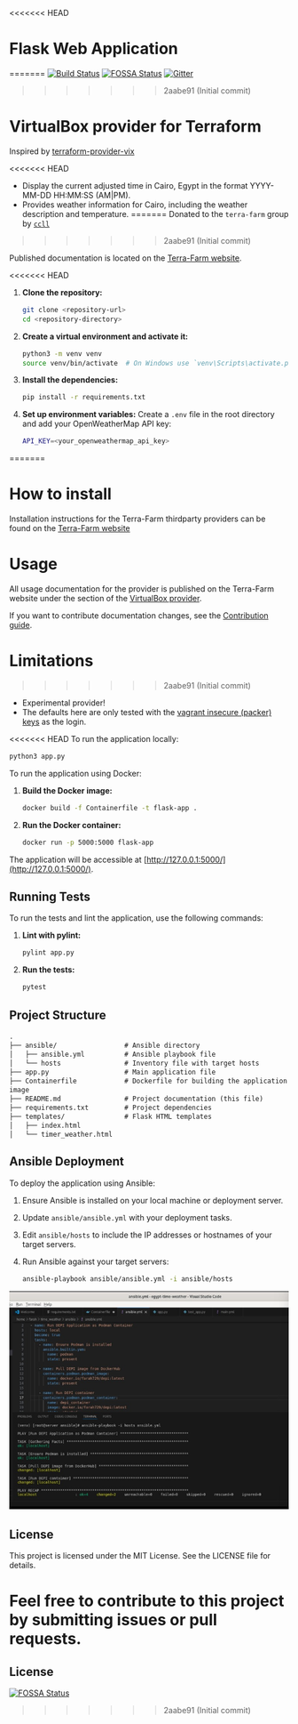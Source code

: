 <<<<<<< HEAD


# Flask Web Application
=======
[![Build Status](https://github.com/terra-farm/terraform-provider-virtualbox/workflows/CI/badge.svg)](https://github.com/terra-farm/terraform-provider-virtualbox/actions?query=branch%3Amaster)
[![FOSSA Status](https://app.fossa.io/api/projects/git%2Bgithub.com%2Fterra-farm%2Fterraform-provider-virtualbox.svg?type=shield)](https://app.fossa.io/projects/git%2Bgithub.com%2Fterra-farm%2Fterraform-provider-virtualbox?ref=badge_shield)
[![Gitter](https://badges.gitter.im/terra-farm/terraform-provider-virtualbox.svg)](https://gitter.im/terra-farm/terraform-provider-virtualbox?utm_source=badge&utm_medium=badge&utm_campaign=pr-badge)
>>>>>>> 2aabe91 (Initial commit)

# VirtualBox provider for Terraform

Inspired by [terraform-provider-vix](https://github.com/hooklift/terraform-provider-vix)

<<<<<<< HEAD
- Display the current adjusted time in Cairo, Egypt in the format YYYY-MM-DD HH:MM:SS (AM|PM).
- Provides weather information for Cairo, including the weather description and temperature.
=======
Donated to the `terra-farm` group by [`ccll`](https://github.com/ccll)
>>>>>>> 2aabe91 (Initial commit)

Published documentation is located on the [Terra-Farm website](https://terra-farm.github.io/provider-virtualbox/).

<<<<<<< HEAD
1. **Clone the repository:**

   ```bash
   git clone <repository-url>
   cd <repository-directory>
   ```

2. **Create a virtual environment and activate it:**

   ```bash
   python3 -m venv venv
   source venv/bin/activate  # On Windows use `venv\Scripts\activate.ps1`
   ```

3. **Install the dependencies:**

   ```bash
   pip install -r requirements.txt
   ```

4. **Set up environment variables:** Create a `.env` file in the root directory and add your OpenWeatherMap API key:

   ```bash
   API_KEY=<your_openweathermap_api_key>
   ```
=======
# How to install

Installation instructions for the Terra-Farm thirdparty providers can be found on the 
[Terra-Farm website](https://terra-farm.github.io/main/installation.html)

# Usage

All usage documentation for the provider is published on the Terra-Farm website under
the section of the [VirtualBox provider](https://terra-farm.github.io/provider-virtualbox/index.html).

If you want to contribute documentation changes, see the [Contribution guide](CONTRIBUTING.md).

# Limitations
>>>>>>> 2aabe91 (Initial commit)

- Experimental provider!
- The defaults here are only tested with the [vagrant insecure (packer) keys](https://github.com/hashicorp/vagrant/tree/master/keys) as the login.

<<<<<<< HEAD
To run the application locally:

```bash
python3 app.py
```

To run the application using Docker:

1. **Build the Docker image:**

   ```bash
   docker build -f Containerfile -t flask-app .
   ```

2. **Run the Docker container:**

   ```bash
   docker run -p 5000:5000 flask-app
   ```

The application will be accessible at [http://127.0.0.1:5000/](http://127.0.0.1:5000/).

## Running Tests

To run the tests and lint the application, use the following commands:

1. **Lint with pylint:**

   ```bash
   pylint app.py
   ```

2. **Run the tests:**

   ```bash
   pytest
   ```

## Project Structure

```
.
├── ansible/                 # Ansible directory
│   ├── ansible.yml          # Ansible playbook file
│   └── hosts                # Inventory file with target hosts
├── app.py                   # Main application file
├── Containerfile            # Dockerfile for building the application image
├── README.md                # Project documentation (this file)
├── requirements.txt         # Project dependencies
├── templates/               # Flask HTML templates
│   ├── index.html
│   └── timer_weather.html
```

## Ansible Deployment

To deploy the application using Ansible:

1. Ensure Ansible is installed on your local machine or deployment server.
2. Update `ansible/ansible.yml` with your deployment tasks.
3. Edit `ansible/hosts` to include the IP addresses or hostnames of your target servers.
4. Run Ansible against your target servers:

   ```bash
   ansible-playbook ansible/ansible.yml -i ansible/hosts
   ```

![Ansible Deployment](photos/ansible.jpg)

## License

This project is licensed under the MIT License. See the LICENSE file for details.

Feel free to contribute to this project by submitting issues or pull requests.
=======
## License
[![FOSSA Status](https://app.fossa.io/api/projects/git%2Bgithub.com%2Fterra-farm%2Fterraform-provider-virtualbox.svg?type=large)](https://app.fossa.io/projects/git%2Bgithub.com%2Fterra-farm%2Fterraform-provider-virtualbox?ref=badge_large)
>>>>>>> 2aabe91 (Initial commit)
